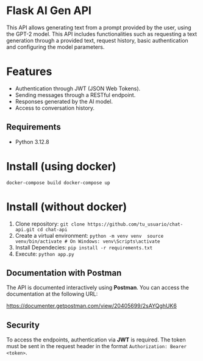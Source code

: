 # Flask AI Gen API
This API allows generating text from a prompt provided by the user, using the GPT-2 model. This API includes functionalities such as requesting a text generation through a provided text, request history, basic authentication and configuring the model parameters.

# Features

 - Authentication through JWT (JSON Web Tokens).
 - Sending messages through a RESTful endpoint.
 - Responses generated by the AI model.
 - Access to conversation history.

## Requirements

-   Python 3.12.8

# Install (using docker)

``docker-compose build
  docker-compose up``

# Install (without docker)

 1. Clone repository: 
 ``git clone https://github.com/tu_usuario/chat-api.git
cd chat-api``
 2. Create a virtual environment:
 ``python -m venv venv 
   source venv/bin/activate # On Windows: venv\Scripts\activate``
 3. Install Dependecies:
 ``pip install -r requirements.txt``
 4. Execute:
 ``python app.py``

## Documentation with Postman

The API is documented interactively using **Postman**. You can access the documentation at the following URL:

https://documenter.getpostman.com/view/20405699/2sAYQghUK6

## Security

To access the endpoints, authentication via **JWT** is required. The token must be sent in the request header in the format `Authorization: Bearer <token>`.

